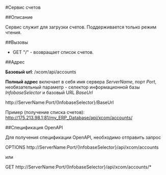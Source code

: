 ﻿---
Keywords: AccService, Сервис счетов
---

<!---#AccService --->
#Сервис счетов

##Описание

Сервис служит для загрузки счетов. Поддерживается только режим чтения.


##Вызовы

- GET "/" - возвращает список счетов.


##Адрес

**Базовый url**: /xcom/api/accounts

**Полный адрес** включает в себя имя сервера *ServerName*, порт *Port*, необязательный параметр - селектор информационной базы *InfobaseSelector* и базовый URL *BaseUrl*

http://ServerName:Port/{InfobaseSelector}/BaseUrl

Пример (получение списка счетов): http://175.213.98.1:81/my_ERP_Database/api/xcom/accounts/


##Спецификация OpenAPI

Для получения спецификации OpenAPI, необходимо отправить запрос

OPTIONS http://ServerName:Port/{InfobaseSelector}/api/xcom/accounts

или

GET http://ServerName:Port/{InfobaseSelector}/api/xcom/accounts/*




